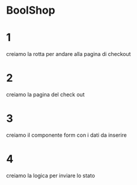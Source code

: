 # BoolShop

# 1
creiamo la rotta per andare alla pagina di checkout

# 2
creiamo la pagina del check out

# 3
creiamo il componente form con i dati da inserire

# 4
creiamo la logica per inviare lo stato
